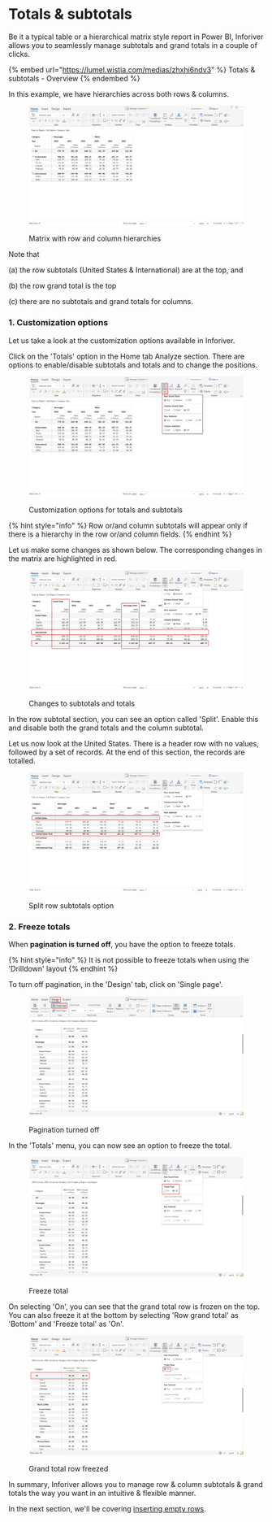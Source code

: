 # Totals & subtotals

Be it a typical table or a hierarchical matrix style report in Power BI, Inforiver allows you to seamlessly manage subtotals and grand totals in a couple of clicks.

{% embed url="https://lumel.wistia.com/medias/zhxhi6ndv3" %}
Totals & subtotals - Overview
{% endembed %}

In this example, we have hierarchies across both rows & columns.

<figure><img src="../../../.gitbook/assets/2.4.3.1 Data (1).png" alt=""><figcaption><p>Matrix with row and column hierarchies</p></figcaption></figure>

Note that

(a) the row subtotals (United States & International) are at the top, and

(b) the row grand total is the top&#x20;

(c) there are no subtotals and grand totals for columns.

### 1. Customization options

Let us take a look at the customization options available in Inforiver.&#x20;

Click on the 'Totals' option in the Home tab Analyze section. There are options to enable/disable subtotals and totals and to change the positions.

<figure><img src="../../../.gitbook/assets/2.4.3.2 Totals menu.png" alt=""><figcaption><p>Customization options for totals and subtotals</p></figcaption></figure>

{% hint style="info" %}
Row or/and column subtotals will appear only if there is a hierarchy in the row or/and column fields.
{% endhint %}

Let us make some changes as shown below. The corresponding changes in the matrix are highlighted in red.&#x20;

<figure><img src="../../../.gitbook/assets/2.4.3.3 Updated totals.png" alt=""><figcaption><p>Changes to subtotals and totals</p></figcaption></figure>

In the row subtotal section, you can see an option called 'Split'. Enable this and disable both the grand totals and the column subtotal.

Let us now look at the United States. There is a header row with no values, followed by a set of records. At the end of this section, the records are totalled.

<figure><img src="../../../.gitbook/assets/2.4.3.4 Split row subtotals.png" alt=""><figcaption><p>Split row subtotals option</p></figcaption></figure>

### 2. Freeze totals

When **pagination is turned off**, you have the option to freeze totals.&#x20;

{% hint style="info" %}
It is not possible to freeze totals when using the 'Drilldown' layout&#x20;
{% endhint %}

To turn off pagination, in the 'Design' tab, click on 'Single page'.

<figure><img src="../../../.gitbook/assets/2.4.3.5 Freeze totals.png" alt=""><figcaption><p>Pagination turned off</p></figcaption></figure>

In the 'Totals' menu, you can now see an option to freeze the total.

<figure><img src="../../../.gitbook/assets/2.4.3.6 Freeze totals.png" alt=""><figcaption><p>Freeze total</p></figcaption></figure>

On selecting 'On', you can see that the grand total row is frozen on the top. You can also freeze it at the bottom by selecting 'Row grand total' as 'Bottom' and 'Freeze total' as 'On'.

<figure><img src="../../../.gitbook/assets/2.4.3.7 Freeze totals.png" alt=""><figcaption><p>Grand total row freezed</p></figcaption></figure>

In summary, Inforiver allows you to manage row & column subtotals & grand totals the way you want in an intuitive & flexible manner.

In the next section, we'll be covering [inserting empty rows](insert-blank-rows.md).
